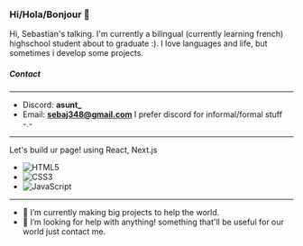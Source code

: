 ### Hi/Hola/Bonjour 👋
 
Hi, Sebastian's talking. I'm currently a bilingual (currently learning french) highschool student about to graduate :). I love languages and life, but sometimes i develop some projects.

##### Contact
---
- Discord: **asunt_**
- Email: **sebaj348@gmail.com**
I prefer discord for informal/formal stuff -.-

---
Let's build ur page! using React, Next.js
- ![HTML5](https://img.shields.io/badge/html5-%23E34F26.svg?style=for-the-badge&logo=html5&logoColor=white)
- ![CSS3](https://img.shields.io/badge/css3-%231572B6.svg?style=for-the-badge&logo=css3&logoColor=white)
- ![JavaScript](https://img.shields.io/badge/javascript-%23323330.svg?style=for-the-badge&logo=javascript&logoColor=%23F7DF1E)

---
- 🔭 I’m currently making big projects to help the world.
- 🤔 I’m looking for help with anything! something that'll be useful for our world just contact me.

